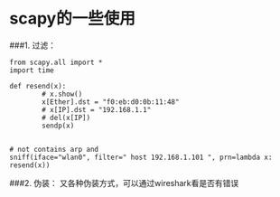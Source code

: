 scapy的一些使用
====
 
###1. 过滤：
 
    from scapy.all import *
    import time
    
    def resend(x):
        	# x.show()
        	x[Ether].dst = "f0:eb:d0:0b:11:48"
        	# x[IP].dst = "192.168.1.1"
        	# del(x[IP])
        	sendp(x)
    
    
    # not contains arp and 
    sniff(iface="wlan0", filter=" host 192.168.1.101 ", prn=lambda x: resend(x))
    
###2. 伪装：
又各种伪装方式，可以通过wireshark看是否有错误